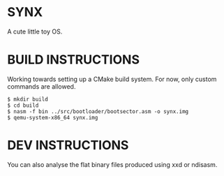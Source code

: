 # SYNX
A cute little toy OS.

# BUILD INSTRUCTIONS
Working towards setting up a CMake build system.
For now, only custom commands are allowed.

``` 
$ mkdir build
$ cd build
$ nasm -f bin ../src/bootloader/bootsector.asm -o synx.img
$ qemu-system-x86_64 synx.img
```

# DEV INSTRUCTIONS
You can also analyse the flat binary files produced using xxd or ndisasm.
